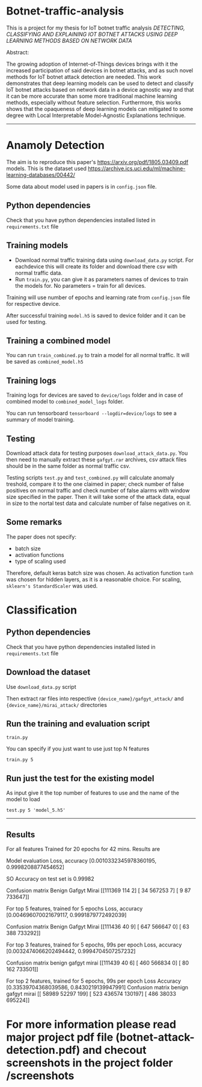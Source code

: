 # Botnet-traffic-analysis

This is a project for my thesis for IoT botnet traffic analysis *DETECTING, CLASSIFYING AND EXPLAINING IOT BOTNET ATTACKS USING DEEP LEARNING METHODS BASED ON NETWORK DATA*

Abstract:

The growing adoption of Internet-of-Things devices brings with it the increased participation of said devices in botnet attacks, and as such novel methods for IoT botnet attack detection are needed. This work demonstrates that deep learning models can be used to detect and classify IoT botnet attacks based on network data in a device agnostic way and that it can be more accurate than some more traditional machine learning methods, especially without feature selection. Furthermore, this works shows that the opaqueness of deep learning models can mitigated to some degree with Local Interpretable Model-Agnostic Explanations technique.

----------------------
# Anamoly Detection
The aim is to reproduce this paper's https://arxiv.org/pdf/1805.03409.pdf models.
This is the dataset used https://archive.ics.uci.edu/ml/machine-learning-databases/00442/

Some data about model used in papers is in `config.json` file.

## Python dependencies
Check that you have python dependencies installed listed in `requirements.txt` file

## Training models

* Download normal traffic training data using `download_data.py` script. For eachdevice this will create its folder and download there csv with normal traffic data.
* Run `train.py`, you can give it as parameters names of devices to train the models for. No parameters = train for all devices.

Training will use number of epochs and learning rate from `config.json` file for respective device. 

After successful training `model.h5` is saved to device folder and it can be used for testing.

## Training a combined model

You can run `train_combined.py` to train a model for all normal traffic. It will be saved as `combined_model.h5`

## Training logs
Training logs for devices are saved to `device/logs` folder and in case of combined model to `combined_model_logs` folder.

You can run tensorboard `tensorboard --logdir=device/logs` to see a summary of model training.

## Testing
Download attack data for testing purposes `download_attack_data.py`. You then need to manually extract these `gafgyt.rar` archives, csv attack files should be in the same folder as normal traffic csv.


Testing scripts `test.py` and `test_combined.py` will calculate anomaly treshold, compare it to the one claimed in paper; check number of false positives on normal traffic and check number of false alarms with window size specified in the paper.
Then it will take some of the attack data, equal in size to the nortal test data and calculate number of false negatives on it.


## Some remarks
The paper does not specify:
* batch size
* activation functions
* type of scaling used

Therefore, default keras batch size was chosen.
As activation function `tanh` was chosen for hidden layers, as it is a reasonable choice.
For scaling, `sklearn's StandardScaler` was used.

# Classification

## Python dependencies
Check that you have python dependencies installed listed in `requirements.txt` file

## Download the dataset
Use `download_data.py` script

Then extract rar files into respective `{device_name}/gafgyt_attack/` and `{device_name}/mirai_attack/` directories

## Run the training and evaluation script
`train.py`

You can specify if you just want to use just top N features

`train.py 5`


## Run just the test for the existing model
As input give it the top number of features to use and the name of the model to load

`test.py 5 'model_5.h5'`


---------------
## Results


For all features
Trained for 20 epochs for 42 mins.
Results are

Model evaluation
Loss, accuracy
[0.0010332345978360195, 0.9998208877454652]

SO Accuracy on test set is 0.99982


Confusion matrix
Benign     Gafgyt     Mirai
[[111369    114      2]
 [    34 567253      7]
 [     9     87 733647]]


For top 5 features, trained for 5 epochs
Loss, accuracy 
[0.004696070021679117, 0.9991879772492039]

Confusion matrix
Benign     Gafgyt     Mirai
[[111436     40      9]
 [   647 566647      0]
 [    63    388 733292]]


For top 3 features, trained for 5 epochs, 99s per epoch
Loss, accuracy 
[0.0032474066202494442, 0.9994704507257232]

Confusion matrix
benign  gafgyt  mirai
[[111439     40      6]
 [   460 566834      0]
 [    80    162 733501]]


For top 2 features, trained for 5 epochs, 99s per epoch
Loss                   Accuracy
[0.33539704368039586, 0.8430219139947991]
Confusion matrix
benign  gafgyt  mirai
[[ 58989  52297    199]
 [   523 436574 130197]
 [   486  38033 695224]]



# For more information please read major project pdf file (botnet-attack-detection.pdf) and checout screenshots in the project folder /screenshots
